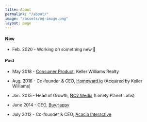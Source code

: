 ```yaml
---
title: About
permalink: "/about/"
image: "/assets/og-image.png"
layout: page
---
```


#### Now

* Feb. 2020 - Working on something new 🚀

#### Past

* May 2018 - [Consumer Product](https://www.linkedin.com/posts/jaymehoffman_make-impact-in-real-estate-check-i-activity-6641050799554256896-f4II), Keller Williams Realty

* Aug. 2016 - Co-founder & CEO, [Homeward.io](https://homeward.io/) (Acquired by Keller Williams)

* Jan. 2015 - Head of Growth, [NC2 Media](http://nc2media.com/) (Lonely Planet Labs)

* June 2014 - CEO, [BuyHappy](https://angel.co/buyhappy)

* July 2012 - Co-founder & CEO, [Acacia Interactive](https://angel.co/acacia)